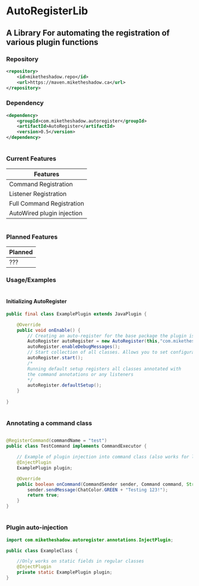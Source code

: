# AutoRegisterLib

## A Library For automating the registration of various plugin functions

### Repository
```xml
<repository>
    <id>miketheshadow.repo</id>
    <url>https://maven.miketheshadow.ca</url>
</repository>
```
### Dependency
```xml
<dependency>
    <groupId>com.miketheshadow.autoregister</groupId>
    <artifactId>AutoRegister</artifactId>
    <version>0.5</version>
</dependency>
```
#
### Current Features

| Features                   | 
|----------------------------|
| Command Registration       |
| Listener Registration      |
| Full Command Registration  |
| AutoWired plugin injection |
#
### Planned Features

| Planned | 
|---------|
| ???     |


### Usage/Examples
#
#### Initializing AutoRegister
```java
public final class ExamplePlugin extends JavaPlugin {

    @Override
    public void onEnable() {
        // Creating an auto-register for the base package the plugin is contained in
        AutoRegister autoRegister = new AutoRegister(this,"com.miketheshadow.exampleplugin");
        autoRegister.enableDebugMessages();
        // Start collection of all classes. Allows you to set configuration options above
        autoRegister.start();
        /* 
        Running default setup registers all classes annotated with 
        the command annotations or any listeners
        */
        autoRegister.defaultSetup();
    }
    
}
```
#
### Annotating a command class

```java

@RegisterCommand(commandName = "test")
public class TestCommand implements CommandExecutor {

    // Example of plugin injection into command class (also works for listeners)
    @InjectPlugin
    ExamplePlugin plugin;

    @Override
    public boolean onCommand(CommandSender sender, Command command, String label, String[] args) {
        sender.sendMessage(ChatColor.GREEN + "Testing 123!");
        return true;
    }
}
```
#
### Plugin auto-injection

```java
import com.miketheshadow.autoregister.annotations.InjectPlugin;

public class ExampleClass {

    //Only works on static fields in regular classes
    @InjectPlugin
    private static ExamplePlugin plugin;
}
```
